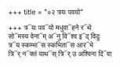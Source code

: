 +++
title = "०२ त्रयः पवयो"

+++
त्र᳓यः पव᳓यो मधुवा᳓हने र᳓थे  
सो᳓मस्य वेना᳓म् अ᳓नु वि᳓श्व इ᳓द् विदुः  
त्र᳓य स्कम्भा᳓स स्कभिता᳓स आर᳓भे  
त्रि᳓र् न᳓क्तं याथ᳓स् त्रि᳓र् उ अश्विना दि᳓वा